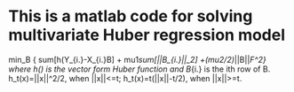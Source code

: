 # This is a matlab code for solving multivariate Huber regression model 
 min_B { sum[h(Y_{i.}-X_{i.}B] + mu1*sum[||B_{i.}||_2] +(mu2/2)*||B||_F^2}
 where h() is the vector form Huber function and B_{i.} is the ith row of B.
 h_t(x)=||x||^2/2, when ||x||<=t; h_t(x)=t(||x||-t/2), when ||x||>=t.